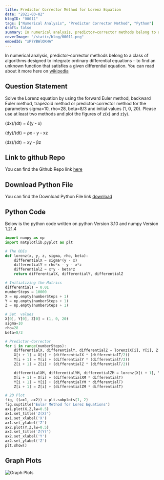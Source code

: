 ```yaml
---
title: Predictor Corrector Method for Lorenz Equation
date: "2021-03-02"
blogID: "00011"
tags: ["Numerical Analysis", "Predictor Corrector Method", "Python"]
draft: false
summary: In numerical analysis, predictor–corrector methods belong to a class of algorithms designed to integrate ordinary differential equations – to find an unknown function that satisfies a given differential equation.
coverImage: "/static/blog/00011.png"
embedId: "xP7YBWlOKHA"
---
```


In numerical analysis, predictor–corrector methods belong to a class of algorithms designed to integrate ordinary differential equations – to find an unknown function that satisfies a given differential equation. You can read about it more here on [wikipedia](https://en.wikipedia.org/wiki/Predictor%E2%80%93corrector_method)

## Question Statement

Solve the Lorenz equation by using the forward Euler method, backward Euler method, trapezoid method or predictor-corrector method for the parameters sigma=10, rho=28, beta=8/3 and initial values (1, 0, 20). Please use at least two methods and plot the figures of z(x) and z(y).

(dx)/(dt) = δ(y - x)

(dy)/(dt) = ρx - y - xz

(dz)/(dt) = xy - βz

## Link to github Repo

You can find the Github Repo link [here](https://github.com/HassanAMZ/numerical-analysis/blob/homework-002/PredictorCorrectorMethod.py)

## Download Python File

You can find the Download Python File link
<a href="/static/blog/00011_1.py" download>download</a>

## Python Code

Below is the python code written on python Version 3.10 and numpy Version 1.21.4

```py
import numpy as np
import matplotlib.pyplot as plt

# The ODEs
def lorenz(x, y, z, sigma, rho, beta):
    differentialX = sigma*(y - x)
    differentialY = rho*x - y - x*z
    differentialZ = x*y - beta*z
    return differentialX, differentialY, differentialZ

# Initializing the Matrics
differentialT = 0.01
numberSteps = 10000
X = np.empty(numberSteps + 1)
Y = np.empty(numberSteps + 1)
Z = np.empty(numberSteps + 1)

# Set  values
X[0], Y[0], Z[0] = (1, 0, 20)
sigma=10
rho=28
beta=8/3

# Predictor-Corrector
for i in range(numberSteps):
    differentialX, differentialY, differentialZ = lorenz(X[i], Y[i], Z[i], sigma, rho, beta)
    X[i + 1] = X[i] + (differentialX * (differentialT/2))
    Y[i + 1] = Y[i] + (differentialY * (differentialT/2))
    Z[i + 1] = Z[i] + (differentialZ * (differentialT/2))

    differentialXM, differentialYM, differentialZM = lorenz(X[i + 1], Y[i + 1], Z[i + 1], sigma, rho, beta)
    X[i + 1] = X[i] + (differentialXM * differentialT)
    Y[i + 1] = Y[i] + (differentialYM * differentialT)
    Z[i + 1] = Z[i] + (differentialZM * differentialT)

# 2D Plot
fig, ((ax1, ax2)) = plt.subplots(1, 2)
fig.suptitle('Eular Method for Lorez Equations')
ax1.plot(X,Z,lw=0.5)
ax1.set_title('Z(X)')
ax1.set_xlabel('X')
ax1.set_ylabel('Z')
ax2.plot(Y,Z,lw=0.5)
ax2.set_title('Z(Y)')
ax2.set_xlabel('Y')
ax2.set_ylabel('Z')
plt.show()
```

## Graph Plots

![Graph Plots](/static/blog/00011_2.png)
